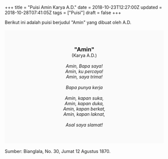 +++
title = "Puisi Amin Karya A.D."
date = 2018-10-23T12:27:00Z
updated = 2018-10-28T07:41:05Z
tags = ["Puisi"]
draft = false
+++

<div dir="ltr" style="text-align: left;" trbidi="on"><div dir="ltr" style="text-align: left;" trbidi="on"><div style="text-align: justify;">Berikut ini adalah puisi berjudul "Amin" yang dibuat oleh A.D. </div><br /><div style="background: #FAFAFA; font-size: 14px; height: auto; margin: 0 auto; padding: 50px; text-align: center; width: auto;"><span style="font-size: 18px;"><b>"Amin"</b></span><br />(Karya A.D.) <br /><br /><i>Amin, Bapa saya!</i><br /><i>Amin, ku percaya!</i><br /><i>Amin, saya trima!</i><br /><br /><i>Bapa punya kerja</i><br /><br /><i>Amin, kapan suka,</i><br /><i>Amin, kapan duka,</i><br /><i>Amin, kapan berkat,</i><br /><i>Amin, kapan laknat,</i><br /><br /><i>Asal saya slamat!</i></div></div><br /><div style="text-align: justify;">Sumber: Bianglala, No. 30, Jumat 12 Agustus 1870.</div></div>
